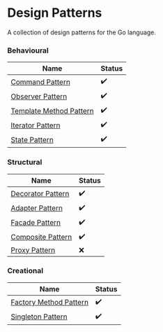 # Design Patterns 

A collection of design patterns for the Go language. 

### Behavioural

| Name                                                      | Status             | 
| --------------------------------------------------------- | ------------------ |
| [Command Pattern](behavioural/command/)                   | :heavy_check_mark: |
| [Observer Pattern](behavioural/observer/)                 | :heavy_check_mark: |
| [Template Method Pattern](behavioural/templateMethod/)    | :heavy_check_mark: |
| [Iterator Pattern](behavioural/iterator/)                 | :heavy_check_mark: |
| [State Pattern](behavioural/state/)                       | :heavy_check_mark: |

### Structural

| Name                                                      | Status             | 
| --------------------------------------------------------- | ------------------ |
| [Decorator Pattern](structural/decorator/)                | :heavy_check_mark: |
| [Adapter Pattern](structural/adapter/)                    | :heavy_check_mark: |
| [Facade Pattern](structural/facade/)                      | :heavy_check_mark: |
| [Composite Pattern](structural/composite/)                | :heavy_check_mark: |
| [Proxy Pattern](structural/proxy/)                        | :x: |

### Creational

| Name                                                      | Status             | 
| --------------------------------------------------------- | ------------------ |
| [Factory Method Pattern](creational/factoryMethod/)       | :heavy_check_mark: |
| [Singleton Pattern](creational/singleton/)                | :heavy_check_mark: |

